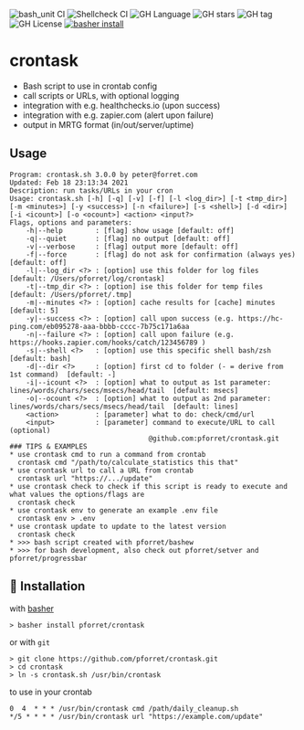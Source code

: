 ![bash_unit CI](https://github.com/pforret/crontask/workflows/bash_unit%20CI/badge.svg)
![Shellcheck CI](https://github.com/pforret/crontask/workflows/Shellcheck%20CI/badge.svg)
![GH Language](https://img.shields.io/github/languages/top/pforret/crontask)
![GH stars](https://img.shields.io/github/stars/pforret/crontask)
![GH tag](https://img.shields.io/github/v/tag/pforret/crontask)
![GH License](https://img.shields.io/github/license/pforret/crontask)
[![basher install](https://img.shields.io/badge/basher-install-white?logo=gnu-bash&style=flat)](https://basher.gitparade.com/package/)

# crontask
* Bash script to use in crontab config
* call scripts or URLs, with optional logging
* integration with e.g. healthchecks.io (upon success)
* integration with e.g. zapier.com (alert upon failure)
* output in MRTG format (in/out/server/uptime)

## Usage 
```
Program: crontask.sh 3.0.0 by peter@forret.com
Updated: Feb 18 23:13:34 2021
Description: run tasks/URLs in your cron
Usage: crontask.sh [-h] [-q] [-v] [-f] [-l <log_dir>] [-t <tmp_dir>] [-m <minutes>] [-y <success>] [-n <failure>] [-s <shell>] [-d <dir>] [-i <icount>] [-o <ocount>] <action> <input?>
Flags, options and parameters:
    -h|--help        : [flag] show usage [default: off]
    -q|--quiet       : [flag] no output [default: off]
    -v|--verbose     : [flag] output more [default: off]
    -f|--force       : [flag] do not ask for confirmation (always yes) [default: off]
    -l|--log_dir <?> : [option] use this folder for log files   [default: /Users/pforret/log/crontask]
    -t|--tmp_dir <?> : [option] ise this folder for temp files  [default: /Users/pforret/.tmp]
    -m|--minutes <?> : [option] cache results for [cache] minutes  [default: 5]
    -y|--success <?> : [option] call upon success (e.g. https://hc-ping.com/eb095278-aaa-bbbb-cccc-7b75c171a6aa
    -n|--failure <?> : [option] call upon failure (e.g. https://hooks.zapier.com/hooks/catch/123456789 )
    -s|--shell <?>   : [option] use this specific shell bash/zsh  [default: bash]
    -d|--dir <?>     : [option] first cd to folder (- = derive from 1st command)  [default: -]
    -i|--icount <?>  : [option] what to output as 1st parameter: lines/words/chars/secs/msecs/head/tail  [default: msecs]
    -o|--ocount <?>  : [option] what to output as 2nd parameter: lines/words/chars/secs/msecs/head/tail  [default: lines]
    <action>         : [parameter] what to do: check/cmd/url
    <input>          : [parameter] command to execute/URL to call (optional)
                                  @github.com:pforret/crontask.git                                             
### TIPS & EXAMPLES
* use crontask cmd to run a command from crontab
  crontask cmd "/path/to/calculate_statistics this that"
* use crontask url to call a URL from crontab
  crontask url "https://.../update"
* use crontask check to check if this script is ready to execute and what values the options/flags are
  crontask check
* use crontask env to generate an example .env file
  crontask env > .env
* use crontask update to update to the latest version
  crontask check
* >>> bash script created with pforret/bashew
* >>> for bash development, also check out pforret/setver and pforret/progressbar   
```

## 🚀 Installation

with [basher](https://github.com/basherpm/basher)

	> basher install pforret/crontask

or with `git`

	> git clone https://github.com/pforret/crontask.git
	> cd crontask
    > ln -s crontask.sh /usr/bin/crontask

to use in your crontab

	0  4  * * * /usr/bin/crontask cmd /path/daily_cleanup.sh
    */5 * * * * /usr/bin/crontask url "https://example.com/update"

